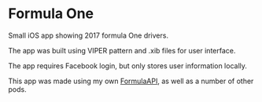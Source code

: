 # Formula One

Small iOS app showing 2017 formula One drivers.

The app was built using VIPER pattern and .xib files for user interface.

The app requires Facebook login, but only stores user information locally.

This app was made using my own [FormulaAPI](https://github.com/aivcec/FormulaAPI), as well as a number of other pods.